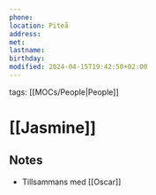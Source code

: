 ```yaml
---
phone:
location: Piteå
address:
met:
lastname:
birthday:
modified: 2024-04-15T19:42:50+02:00
---
```


tags: [[MOCs/People|People]]

# [[Jasmine]]

## Notes

- Tillsammans med [[Oscar]]
